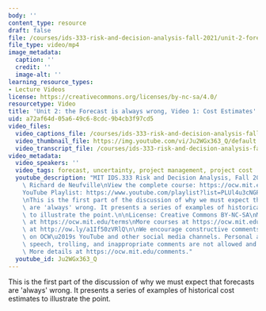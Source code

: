 ```yaml
---
body: ''
content_type: resource
draft: false
file: /courses/ids-333-risk-and-decision-analysis-fall-2021/unit-2-forecast-always-wrong-video-1_360p_16_9.mp4
file_type: video/mp4
image_metadata:
  caption: ''
  credit: ''
  image-alt: ''
learning_resource_types:
- Lecture Videos
license: https://creativecommons.org/licenses/by-nc-sa/4.0/
resourcetype: Video
title: 'Unit 2: the Forecast is always wrong, Video 1: Cost Estimates'
uid: a72af64d-05a6-49c6-8cdc-9b4cb3f97cd5
video_files:
  video_captions_file: /courses/ids-333-risk-and-decision-analysis-fall-2021/1dzj6n7Jo5XMJ0nXcNtUD1FTdz-bIJJCv_transcript.webvtt
  video_thumbnail_file: https://img.youtube.com/vi/Ju2WGx363_Q/default.jpg
  video_transcript_file: /courses/ids-333-risk-and-decision-analysis-fall-2021/1dzj6n7Jo5XMJ0nXcNtUD1FTdz-bIJJCv_transcript.pdf
video_metadata:
  video_speakers: ''
  video_tags: forecast, uncertainty, project management, project cost
  youtube_description: "MIT IDS.333 Risk and Decision Analysis, Fall 2021\nInstructor:\
    \ Richard de Neufville\nView the complete course: https://ocw.mit.edu/courses/ids-333-risk-and-decision-analysis-fall-2021/\n\
    YouTube Playlist: https://www.youtube.com/playlist?list=PLUl4u3cNGP62jwhTqp8_1kwrkDkxZhpQC\n\
    \nThis is the first part of the discussion of why we must expect that forecasts\
    \ are 'always' wrong. It presents a series of examples of historical cost estimates\
    \ to illustrate the point.\n\nLicense: Creative Commons BY-NC-SA\nMore information\
    \ at https://ocw.mit.edu/terms\nMore courses at https://ocw.mit.edu\nSupport OCW\
    \ at http://ow.ly/a1If50zVRlQ\n\nWe encourage constructive comments and discussion\
    \ on OCW\u2019s YouTube and other social media channels. Personal attacks, hate\
    \ speech, trolling, and inappropriate comments are not allowed and may be removed.\
    \ More details at https://ocw.mit.edu/comments."
  youtube_id: Ju2WGx363_Q
---
```

This is the first part of the discussion of why we must expect that forecasts are 'always' wrong. It presents a series of examples of historical cost estimates to illustrate the point.